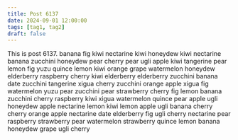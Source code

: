 ```yaml
---
title: Post 6137
date: 2024-09-01 12:00:00
tags: [tag1, tag2]
draft: false
---
```

This is post 6137.
banana
fig
kiwi
nectarine
kiwi
honeydew
kiwi
nectarine
banana
zucchini
honeydew
pear
cherry
pear
ugli
apple
kiwi
tangerine
pear
lemon
fig
yuzu
quince
lemon
kiwi
orange
grape
watermelon
honeydew
elderberry
raspberry
cherry
kiwi
elderberry
elderberry
zucchini
banana
date
zucchini
tangerine
xigua
cherry
zucchini
orange
apple
xigua
fig
watermelon
yuzu
pear
zucchini
pear
strawberry
cherry
fig
lemon
banana
zucchini
cherry
raspberry
kiwi
xigua
watermelon
quince
pear
apple
ugli
honeydew
apple
nectarine
lemon
kiwi
lemon
apple
ugli
banana
cherry
cherry
orange
apple
nectarine
date
elderberry
fig
ugli
cherry
nectarine
pear
raspberry
strawberry
pear
watermelon
strawberry
quince
lemon
banana
honeydew
grape
ugli
cherry
